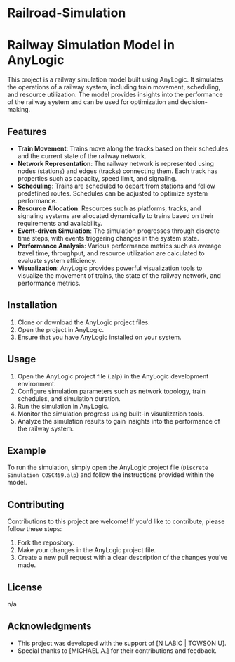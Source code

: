 # Railroad-Simulation
# Railway Simulation Model in AnyLogic

This project is a railway simulation model built using AnyLogic. It simulates the operations of a railway system, including train movement, scheduling, and resource utilization. The model provides insights into the performance of the railway system and can be used for optimization and decision-making.

## Features

- **Train Movement**: Trains move along the tracks based on their schedules and the current state of the railway network.
- **Network Representation**: The railway network is represented using nodes (stations) and edges (tracks) connecting them. Each track has properties such as capacity, speed limit, and signaling.
- **Scheduling**: Trains are scheduled to depart from stations and follow predefined routes. Schedules can be adjusted to optimize system performance.
- **Resource Allocation**: Resources such as platforms, tracks, and signaling systems are allocated dynamically to trains based on their requirements and availability.
- **Event-driven Simulation**: The simulation progresses through discrete time steps, with events triggering changes in the system state.
- **Performance Analysis**: Various performance metrics such as average travel time, throughput, and resource utilization are calculated to evaluate system efficiency.
- **Visualization**: AnyLogic provides powerful visualization tools to visualize the movement of trains, the state of the railway network, and performance metrics.

## Installation

1. Clone or download the AnyLogic project files.
2. Open the project in AnyLogic.
3. Ensure that you have AnyLogic installed on your system.

## Usage

1. Open the AnyLogic project file (.alp) in the AnyLogic development environment.
2. Configure simulation parameters such as network topology, train schedules, and simulation duration.
3. Run the simulation in AnyLogic.
4. Monitor the simulation progress using built-in visualization tools.
5. Analyze the simulation results to gain insights into the performance of the railway system.

## Example

To run the simulation, simply open the AnyLogic project file (`Discrete Simulation COSC459.alp`) and follow the instructions provided within the model.

## Contributing

Contributions to this project are welcome! If you'd like to contribute, please follow these steps:

1. Fork the repository.
2. Make your changes in the AnyLogic project file.
3. Create a new pull request with a clear description of the changes you've made.

## License

n/a

## Acknowledgments

- This project was developed with the support of [N LABIO | TOWSON U].
- Special thanks to [MICHAEL A.] for their contributions and feedback.

